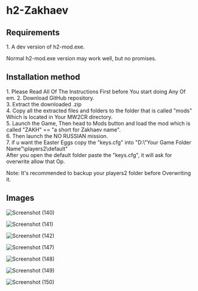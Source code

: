 # h2-Zakhaev

<h2>Requirements</h2>
1. A dev version of h2-mod.exe.
<p>Normal h2-mod.exe version may work well, but no promises.</p>

<h2>Installation method</h2>
1. Please Read All Of The Instructions First before You start doing Any Of em.
2. Download GitHub repository.<br>
3. Extract the downloaded .zip<br>
4. Copy all the extracted files and folders to the folder that is called "mods" Which is located in Your MW2CR directory.<br>
5. Launch the Game, Then head to Mods button and load the mod which is called "ZAKH" == "a short for Zakhaev name".<br>
6. Then launch the NO RUSSIAN mission.<br>
7. if u want the Easter Eggs copy the "keys.cfg" into "D:\"Your Game Folder Name"\players2\default"<br>After you open the default folder paste the "keys.cfg", it will ask for overwrite allow that Op.
<br>
<p>Note: It's recommended to backup your players2 folder before Overwriting it.</p>

<h2>Images</h2>

![Screenshot (140)](https://github.com/3bdulra7manAmir/h2-Zakhaev/assets/64253660/5bff578b-298b-444c-ad0b-a4587944e4f1)

![Screenshot (141)](https://github.com/3bdulra7manAmir/h2-Zakhaev/assets/64253660/6e8d74d0-ed83-4316-bd88-b77614022b52)

![Screenshot (142)](https://github.com/3bdulra7manAmir/h2-Zakhaev/assets/64253660/11fa00e1-6ad3-4ebe-b5fd-be12a9ad930a)

![Screenshot (147)](https://github.com/3bdulra7manAmir/h2-Zakhaev/assets/64253660/7457199a-4da8-4fa0-8e15-c93be9fcfaae)

![Screenshot (148)](https://github.com/3bdulra7manAmir/h2-Zakhaev/assets/64253660/2acb5436-4b23-4ae7-b0fa-fe10e9767f10)

![Screenshot (149)](https://github.com/3bdulra7manAmir/h2-Zakhaev/assets/64253660/58688203-c3f6-47c5-aad8-7a5df003960c)

![Screenshot (150)](https://github.com/3bdulra7manAmir/h2-Zakhaev/assets/64253660/ff201fdf-aafe-478f-a86f-75a3efd5b4dd)

